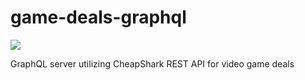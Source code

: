 # game-deals-graphql

![](https://github.com/torresmi/game-deals-graphql/workflows/CI/badge.svg)

GraphQL server utilizing CheapShark REST API for video game deals

